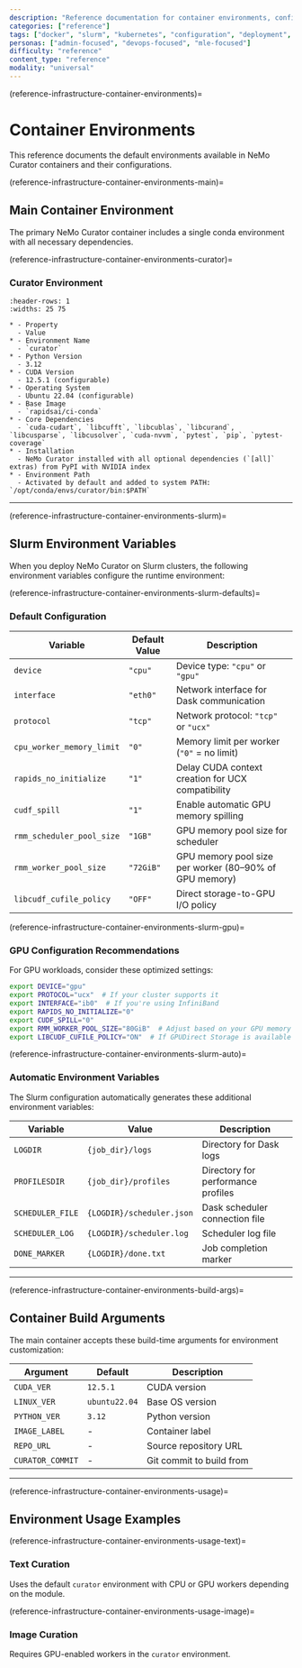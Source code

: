 ```yaml
---
description: "Reference documentation for container environments, configurations, and deployment variables in NeMo Curator"
categories: ["reference"]
tags: ["docker", "slurm", "kubernetes", "configuration", "deployment", "gpu-accelerated", "environments"]
personas: ["admin-focused", "devops-focused", "mle-focused"]
difficulty: "reference"
content_type: "reference"
modality: "universal"
---
```


(reference-infrastructure-container-environments)=
# Container Environments

This reference documents the default environments available in NeMo Curator containers and their configurations.

(reference-infrastructure-container-environments-main)=
## Main Container Environment

The primary NeMo Curator container includes a single conda environment with all necessary dependencies.

(reference-infrastructure-container-environments-curator)=
### Curator Environment

```{list-table} Curator Environment Configuration
:header-rows: 1
:widths: 25 75

* - Property
  - Value
* - Environment Name
  - `curator`
* - Python Version
  - 3.12
* - CUDA Version
  - 12.5.1 (configurable)
* - Operating System
  - Ubuntu 22.04 (configurable)
* - Base Image
  - `rapidsai/ci-conda`
* - Core Dependencies
  - `cuda-cudart`, `libcufft`, `libcublas`, `libcurand`, `libcusparse`, `libcusolver`, `cuda-nvvm`, `pytest`, `pip`, `pytest-coverage`
* - Installation
  - NeMo Curator installed with all optional dependencies (`[all]` extras) from PyPI with NVIDIA index
* - Environment Path
  - Activated by default and added to system PATH: `/opt/conda/envs/curator/bin:$PATH`
```

---

(reference-infrastructure-container-environments-slurm)=
## Slurm Environment Variables

When you deploy NeMo Curator on Slurm clusters, the following environment variables configure the runtime environment:

(reference-infrastructure-container-environments-slurm-defaults)=
### Default Configuration

| Variable | Default Value | Description |
|----------|---------------|-------------|
| `device` | `"cpu"` | Device type: `"cpu"` or `"gpu"` |
| `interface` | `"eth0"` | Network interface for Dask communication |
| `protocol` | `"tcp"` | Network protocol: `"tcp"` or `"ucx"` |
| `cpu_worker_memory_limit` | `"0"` | Memory limit per worker (`"0"` = no limit) |
| `rapids_no_initialize` | `"1"` | Delay CUDA context creation for UCX compatibility |
| `cudf_spill` | `"1"` | Enable automatic GPU memory spilling |
| `rmm_scheduler_pool_size` | `"1GB"` | GPU memory pool size for scheduler |
| `rmm_worker_pool_size` | `"72GiB"` | GPU memory pool size per worker (80–90% of GPU memory) |
| `libcudf_cufile_policy` | `"OFF"` | Direct storage-to-GPU I/O policy |

(reference-infrastructure-container-environments-slurm-gpu)=
### GPU Configuration Recommendations

For GPU workloads, consider these optimized settings:

```bash
export DEVICE="gpu"
export PROTOCOL="ucx"  # If your cluster supports it
export INTERFACE="ib0"  # If you're using InfiniBand
export RAPIDS_NO_INITIALIZE="0"
export CUDF_SPILL="0"
export RMM_WORKER_POOL_SIZE="80GiB"  # Adjust based on your GPU memory
export LIBCUDF_CUFILE_POLICY="ON"  # If GPUDirect Storage is available
```

(reference-infrastructure-container-environments-slurm-auto)=
### Automatic Environment Variables

The Slurm configuration automatically generates these additional environment variables:

| Variable | Value | Description |
|----------|-------|-------------|
| `LOGDIR` | `{job_dir}/logs` | Directory for Dask logs |
| `PROFILESDIR` | `{job_dir}/profiles` | Directory for performance profiles |
| `SCHEDULER_FILE` | `{LOGDIR}/scheduler.json` | Dask scheduler connection file |
| `SCHEDULER_LOG` | `{LOGDIR}/scheduler.log` | Scheduler log file |
| `DONE_MARKER` | `{LOGDIR}/done.txt` | Job completion marker |

---

(reference-infrastructure-container-environments-build-args)=
## Container Build Arguments

The main container accepts these build-time arguments for environment customization:

| Argument | Default | Description |
|----------|---------|-------------|
| `CUDA_VER` | `12.5.1` | CUDA version |
| `LINUX_VER` | `ubuntu22.04` | Base OS version |
| `PYTHON_VER` | `3.12` | Python version |
| `IMAGE_LABEL` | - | Container label |
| `REPO_URL` | - | Source repository URL |
| `CURATOR_COMMIT` | - | Git commit to build from |

---

(reference-infrastructure-container-environments-usage)=
## Environment Usage Examples

(reference-infrastructure-container-environments-usage-text)=
### Text Curation
Uses the default `curator` environment with CPU or GPU workers depending on the module.

(reference-infrastructure-container-environments-usage-image)=
### Image Curation  
Requires GPU-enabled workers in the `curator` environment.
